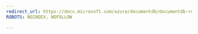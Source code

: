 ```yaml
---
redirect_url: https://docs.microsoft.com/azure/documentdb/documentdb-request-units
ROBOTS: NOINDEX, NOFOLLOW

---
```

